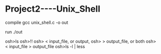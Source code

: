 # Project2----Unix_Shell

compile
gcc unix_shell.c -o out

run
./out

osh>ls
osh>!!
osh> < input_file, or output,
osh> > output_file, or both
osh> < input_file > output_file
osh>ls -l | less
